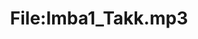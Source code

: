 ---
title: File:Imba1_Takk.mp3
recording of: Takk.
reading speed: slow
speaker: Imba
license: CC0
---